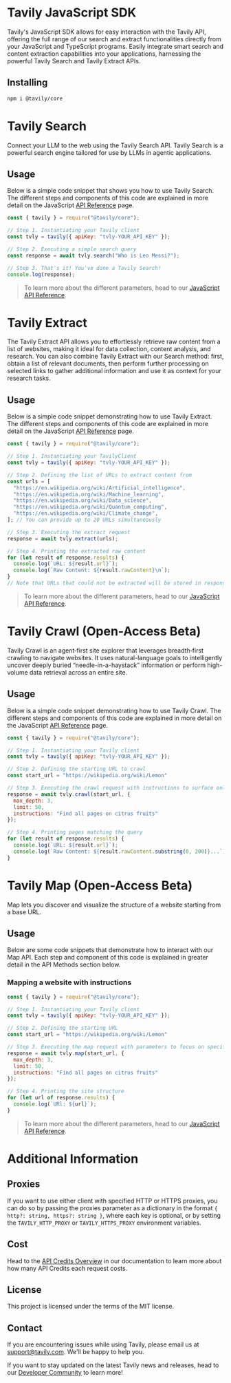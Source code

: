 # Tavily JavaScript SDK

Tavily's JavaScript SDK allows for easy interaction with the Tavily API, offering the full range of our search and extract functionalities directly from your JavaScript and TypeScript programs. Easily integrate smart search and content extraction capabilities into your applications, harnessing the powerful Tavily Search and Tavily Extract APIs.

## Installing

```bash
npm i @tavily/core
```

# Tavily Search

Connect your LLM to the web using the Tavily Search API. Tavily Search is a powerful search engine tailored for use by LLMs in agentic applications.

## Usage

Below is a simple code snippet that shows you how to use Tavily Search. The different steps and components of this code are explained in more detail on the JavaScript [API Reference](https://docs.tavily.com/sdk/get-started/javascript) page.

```javascript
const { tavily } = require("@tavily/core");

// Step 1. Instantiating your Tavily client
const tvly = tavily({ apiKey: "tvly-YOUR_API_KEY" });

// Step 2. Executing a simple search query
const response = await tvly.search("Who is Leo Messi?");

// Step 3. That's it! You've done a Tavily Search!
console.log(response);
```

> To learn more about the different parameters, head to our [JavaScript API Reference](https://docs.tavily.com/sdk/reference/javascript).

# Tavily Extract

The Tavily Extract API allows you to effortlessly retrieve raw content from a list of websites, making it ideal for data collection, content analysis, and research. You can also combine Tavily Extract with our Search method: first, obtain a list of relevant documents, then perform further processing on selected links to gather additional information and use it as context for your research tasks.

## Usage

Below is a simple code snippet demonstrating how to use Tavily Extract. The different steps and components of this code are explained in more detail on the JavaScript [API Reference](https://docs.tavily.com/docs/javascript-sdk/tavily-extract/api-reference) page.

```javascript
const { tavily } = require("@tavily/core");

// Step 1. Instantiating your TavilyClient
const tvly = tavily({ apiKey: "tvly-YOUR_API_KEY" });

// Step 2. Defining the list of URLs to extract content from
const urls = [
  "https://en.wikipedia.org/wiki/Artificial_intelligence",
  "https://en.wikipedia.org/wiki/Machine_learning",
  "https://en.wikipedia.org/wiki/Data_science",
  "https://en.wikipedia.org/wiki/Quantum_computing",
  "https://en.wikipedia.org/wiki/Climate_change",
]; // You can provide up to 20 URLs simultaneously

// Step 3. Executing the extract request
response = await tvly.extract(urls);

// Step 4. Printing the extracted raw content
for (let result of response.results) {
  console.log(`URL: ${result.url}`);
  console.log(`Raw Content: ${result.rawContent}\n`);
}
// Note that URLs that could not be extracted will be stored in response.failedResults
```

> To learn more about the different parameters, head to our [JavaScript API Reference](https://docs.tavily.com/sdk/reference/javascript).

# Tavily Crawl (Open-Access Beta)

Tavily Crawl is an agent‐first site explorer that leverages breadth‐first crawling to navigate websites. It uses natural-language goals to intelligently uncover deeply buried “needle-in-a-haystack” information or perform high-volume data retrieval across an entire site.

## Usage

Below is a simple code snippet demonstrating how to use Tavily Crawl. The different steps and components of this code are explained in more detail on the JavaScript [API Reference](https://docs.tavily.com/docs/javascript-sdk/tavily-crawl/api-reference) page.

```javascript
const { tavily } = require("@tavily/core");

// Step 1. Instantiating your Tavily client
const tvly = tavily({ apiKey: "tvly-YOUR_API_KEY" });

// Step 2. Defining the starting URL to crawl
const start_url = "https://wikipedia.org/wiki/Lemon"

// Step 3. Executing the crawl request with instructions to surface only pages about citrus fruits
response = await tvly.crawl(start_url, {
  max_depth: 3,
  limit: 50,
  instructions: "Find all pages on citrus fruits"
});

// Step 4. Printing pages matching the query
for (let result of response.results) {
  console.log(`URL: ${result.url}`);
  console.log(`Raw Content: ${result.rawContent.substring(0, 200)}...`);
}
```

# Tavily Map (Open-Access Beta)

Map lets you discover and visualize the structure of a website starting from a base URL.

## Usage

Below are some code snippets that demonstrate how to interact with our Map API. Each step and component of this code is explained in greater detail in the API Methods section below.

### Mapping a website with instructions

```javascript
const { tavily } = require("@tavily/core");

// Step 1. Instantiating your Tavily client
const tvly = tavily({ apiKey: "tvly-YOUR_API_KEY" });

// Step 2. Defining the starting URL
const start_url = "https://wikipedia.org/wiki/Lemon"

// Step 3. Executing the map request with parameters to focus on specific pages
response = await tvly.map(start_url, {
  max_depth: 3,
  limit: 50,
  instructions: "Find all pages on citrus fruits"
});

// Step 4. Printing the site structure
for (let url of response.results) {
  console.log(`URl: ${url}`);
}
```

> To learn more about the different parameters, head to our [JavaScript API Reference](https://docs.tavily.com/sdk/reference/javascript).

# Additional Information

## Proxies

If you want to use either client with specified HTTP or HTTPS proxies, you can do so by passing the proxies parameter as a dictionary in the format `{ http?: string, https?: string }`, where each key is optional, or by setting the `TAVILY_HTTP_PROXY` or `TAVILY_HTTPS_PROXY` environment variables.

## Cost

Head to the [API Credits Overview](https://docs.tavily.com/guides/api-credits) in our documentation to learn more about how many API Credits each request costs.

## License

This project is licensed under the terms of the MIT license.

## Contact

If you are encountering issues while using Tavily, please email us at [support@tavily.com](mailto:support@tavily.com). We'll be happy to help you.

If you want to stay updated on the latest Tavily news and releases, head to our [Developer Community](https://community.tavily.com) to learn more!
